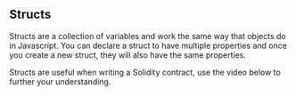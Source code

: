 ## Structs

Structs are a collection of variables and work the same way that objects do in Javascript. You can declare a struct to have multiple properties and once you create a new struct, they will also have the same properties. 

Structs are useful when writing a Solidity contract, use the video below to further your understanding.
